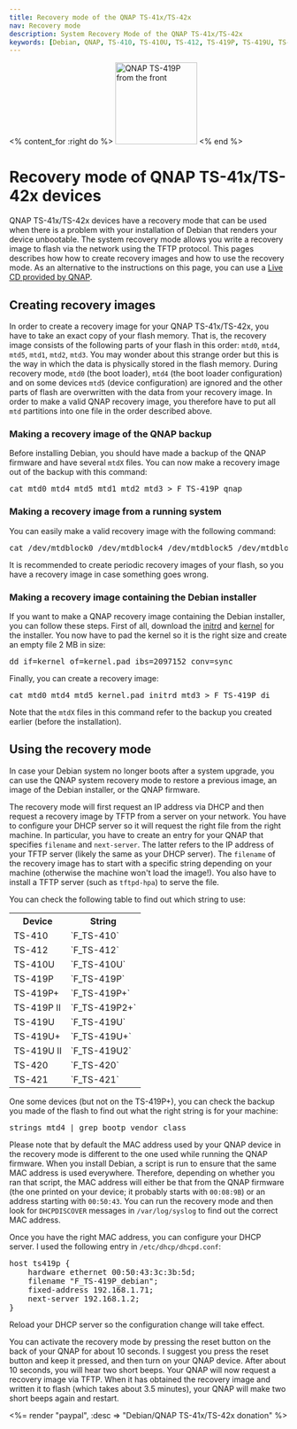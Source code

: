 ```yaml
---
title: Recovery mode of the QNAP TS-41x/TS-42x
nav: Recovery mode
description: System Recovery Mode of the QNAP TS-41x/TS-42x
keywords: [Debian, QNAP, TS-410, TS-410U, TS-412, TS-419P, TS-419U, TS-420, TS-421, recovery, emergency, rescue]
---
```


<% content_for :right do %>
<img src = "../images/r_qnap_ts419p.jpg" class="border" alt="QNAP TS-419P from the front" width="148" height="148" />
<% end %>

<h1>Recovery mode of QNAP TS-41x/TS-42x devices</h1>

QNAP TS-41x/TS-42x devices have a recovery mode that can be used when there is a
problem with your installation of Debian that renders your device
unbootable.  The system recovery mode allows you write a recovery image to
flash via the network using the TFTP protocol.  This pages describes how
how to create recovery images and how to use the recovery mode.  As an
alternative to the instructions on this page, you can use a <a href =
"http://wiki.qnap.com/wiki/Firmware_Recovery">Live CD provided by QNAP</a>.

<h2><a id = "create">Creating recovery images</a></h2>

In order to create a recovery image for your QNAP TS-41x/TS-42x, you have to take
an exact copy of your flash memory.  That is, the recovery image consists
of the following parts of your flash in this order: `mtd0`, `mtd4`, `mtd5`,
`mtd1`, `mtd2`, `mtd3`.  You may wonder about this strange order but this
is the way in which the data is physically stored in the flash memory.
During recovery mode, `mtd0` (the boot loader), `mtd4` (the boot loader
configuration) and on some devices `mtd5` (device configuration) are
ignored and the other parts of flash are overwritten with the data from
your recovery image.  In order to make a valid QNAP recovery image, you
therefore have to put all `mtd` partitions into one file in the order
described above.

<h3><a id = "image-qnap">Making a recovery image of the QNAP backup</a></h3>

Before installing Debian, you should have made a backup of the QNAP
firmware and have several `mtdX` files.  You can now make a recovery image
out of the backup with this command:

<div class="code">
<pre>
cat mtd0 mtd4 mtd5 mtd1 mtd2 mtd3 &gt; F_TS-419P_qnap
</pre>
</div>

<h3><a id = "image-system">Making a recovery image from a running system</a></h3>

You can easily make a valid recovery image with the following command:

<div class="code">
<pre>
cat /dev/mtdblock0 /dev/mtdblock4 /dev/mtdblock5 /dev/mtdblock1 /dev/mtdblock2 /dev/mtdblock3 &gt; F_TS-419P_debian
</pre>
</div>

It is recommended to create periodic recovery images of your flash,
so you have a recovery image in case something goes wrong.

<h3><a id = "image-di">Making a recovery image containing the Debian installer</a></h3>

If you want to make a QNAP recovery image containing the Debian installer,
you can follow these steps.  First of all, download the <a href =
"http://ftp.uk.debian.org/debian/dists/stable/main/installer-armel/current/images/kirkwood/network-console/qnap/ts-41x/initrd">initrd</a>
and <a href =
"http://ftp.uk.debian.org/debian/dists/stable/main/installer-armel/current/images/kirkwood/network-console/qnap/ts-41x/kernel">kernel</a>
for the installer.  You now have to pad the kernel so it is the right size
and create an empty file 2 MB in size:

<div class="code">
<pre>
dd if=kernel of=kernel.pad ibs=2097152 conv=sync
</pre>
</div>

Finally, you can create a recovery image:

<div class="code">
<pre>
cat mtd0 mtd4 mtd5 kernel.pad initrd mtd3 &gt; F_TS-419P_di
</pre>
</div>

Note that the `mtdX` files in this command refer to the backup you created
earlier (before the installation).

<h2><a id = "use">Using the recovery mode</a></h2>

In case your Debian system no longer boots after a system upgrade, you can
use the QNAP system recovery mode to restore a previous image, an image of
the Debian installer, or the QNAP firmware.

The recovery mode will first request an IP address via DHCP and then
request a recovery image by TFTP from a server on your network.  You have
to configure your DHCP server so it will request the right file from the
right machine.  In particular, you have to create an entry for your QNAP
that specifies `filename` and `next-server`.  The latter refers to the IP
address of your TFTP server (likely the same as your DHCP server).  The
`filename` of the recovery image has to start with a specific string
depending on your machine (otherwise the machine won't load the image!).
You also have to install a TFTP server (such as `tftpd-hpa`) to serve
the file.

You can check the following table to find out which string to use:

<table>

<tr>
<th>Device</th>
<th>String</th>
</tr>

<tr>
<td>TS-410</td>
<td>`F_TS-410`</td>
</tr>

<tr>
<td>TS-412</td>
<td>`F_TS-412`</td>
</tr>

<tr>
<td>TS-410U</td>
<td>`F_TS-410U`</td>
</tr>

<tr>
<td>TS-419P</td>
<td>`F_TS-419P`</td>
</tr>

<tr>
<td>TS-419P+</td>
<td>`F_TS-419P+`</td>
</tr>

<tr>
<td>TS-419P II</td>
<td>`F_TS-419P2+`</td>
</tr>

<tr>
<td>TS-419U</td>
<td>`F_TS-419U`</td>
</tr>

<tr>
<td>TS-419U+</td>
<td>`F_TS-419U+`</td>
</tr>

<tr>
<td>TS-419U II</td>
<td>`F_TS-419U2`</td>
</tr>

<tr>
<td>TS-420</td>
<td>`F_TS-420`</td>
</tr>

<tr>
<td>TS-421</td>
<td>`F_TS-421`</td>
</tr>

</table>

One some devices (but not on the TS-419P+), you can check the backup you
made of the flash to find out what the right string is for your machine:

<div class="code">
<pre>
strings mtd4 | grep bootp_vendor_class
</pre>
</div>

Please note that by default the MAC address used by your QNAP device in the
recovery mode is different to the one used while running the QNAP firmware.
When you install Debian, a script is run to ensure that the same MAC
address is used everywhere.  Therefore, depending on whether you ran that
script, the MAC address will either be that from the QNAP firmware (the one
printed on your device; it probably starts with `00:08:9B`) or an
address starting with `00:50:43`.  You can run the recovery mode and
then look for `DHCPDISCOVER` messages in `/var/log/syslog` to
find out the correct MAC address.

Once you have the right MAC address, you can configure your DHCP server.  I
used the following entry in `/etc/dhcp/dhcpd.conf`:

<div class="code">
<pre>
host ts419p {
    hardware ethernet 00:50:43:3c:3b:5d;
    filename "F_TS-419P_debian";
    fixed-address 192.168.1.71;
    next-server 192.168.1.2;
}
</pre>
</div>

Reload your DHCP server so the configuration change will take effect.

You can activate the recovery mode by pressing the reset button on the back
of your QNAP for about 10 seconds.  I suggest you press the reset button
and keep it pressed, and then turn on your QNAP device.  After about 10
seconds, you will hear two short beeps.  Your QNAP will now request a
recovery image via TFTP.  When it has obtained the recovery image and
written it to flash (which takes about 3.5 minutes), your QNAP will make
two short beeps again and restart.

<%= render "paypal", :desc => "Debian/QNAP TS-41x/TS-42x donation" %>

